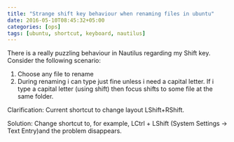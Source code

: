 ```yaml
---
title: "Strange shift key behaviour when renaming files in ubuntu"
date: 2016-05-10T08:45:32+05:00
categories: [ops]
tags: [ubuntu, shortcut, keyboard, nautilus]
---
```

There is a really puzzling behaviour in Nautilus regarding my Shift key. Consider the following scenario:
1. Choose any file to rename  
2. During renaming i can type just fine unless i need a capital letter. If i type a capital letter (using shift) then focus shifts to some file at the same folder.

Clarification: Current shortcut to change layout LShift+RShift.

Solution:
Change shortcut to, for example, LCtrl + LShift (System Settings -> Text Entry)and the problem disappears.
